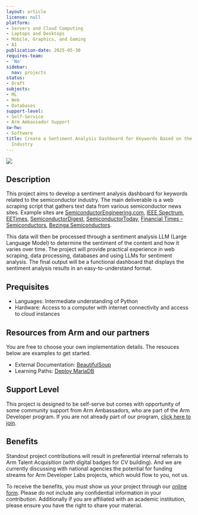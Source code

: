 ```yaml
---
layout: article
license: null
platform:
- Servers and Cloud Computing
- Laptops and Desktops
- Mobile, Graphics, and Gaming
- AI
publication-date: 2025-05-30
requires-team:
- 'No'
sidebar:
  nav: projects
status:
- Draft
subjects:
- ML
- Web
- Databases
support-level:
- Self-Service
- Arm Ambassador Support
sw-hw:
- Software
title: Create a Sentiment Analysis Dashboard for Keywords Based on the Semiconductor
  Industry
---
```


<img class="image image--xl" src="/Arm-Developer-Labs/images/Research_on_arm_banner.png"/>


## Description
This project aims to develop a sentiment analysis dashboard for keywords related to the semiconductor industry. The main deliverable is a web scraping script that gathers text data from various semiconductor news sites. Example sites are [SemiconductorEngineering.com](https://semiengineering.com/), [IEEE Spectrum](https://spectrum.ieee.org/), [EETimes](https://www.eetimes.com/tag/semiconductors/), [SemiconductorDigest](https://www.semiconductor-digest.com/), [SemiconductorToday](https://semiconductor-today.com/), [Financial Times - Semiconductors](https://www.ft.com/semiconductors), [Bezinga Semiconductors](https://www.benzinga.com/topic/semiconductors).

This data will then be processed through a sentiment analysis LLM (Large Language Model) to determine the sentiment of the content and how it varies over time. The project will provide practical experience in web scraping, data processing, databases and using LLMs for sentiment analysis. The final output will be a functional dashboard that displays the sentiment analysis results in an easy-to-understand format.

## Prequisites

- Languages: Intermediate understanding of Python
- Hardware: Access to a computer with internet connectivity and access to cloud instances

## Resources from Arm and our partners

You are free to choose your own implementation details. The resouces below are examples to get started. 

- External Documentation:  [BeautifulSoup](https://pypi.org/project/beautifulsoup4/) 
- Learning Paths: [Deploy MariaDB](https://learn.arm.com/learning-paths/servers-and-cloud-computing/mariadb/)


## Support Level

This project is designed to be self-serve but comes with opportunity of some community support from Arm Ambassadors, who are part of the Arm Developer program. If you are not already part of our program, [click here to join](https://www.arm.com/resources/developer-program?#register).


## Benefits 

Standout project contributions will result in preferential internal referrals to Arm Talent Acquisition (with digital badges for CV building).  And we are currently discussing with national agencies the potential for funding streams for Arm Developer Labs projects, which would flow to you, not us.

To receive the benefits, you must show us your project through our [online form](https://forms.office.com/e/VZnJQLeRhD). Please do not include any confidential information in your contribution. Additionally if you are affiliated with an academic institution, please ensure you have the right to share your material.
